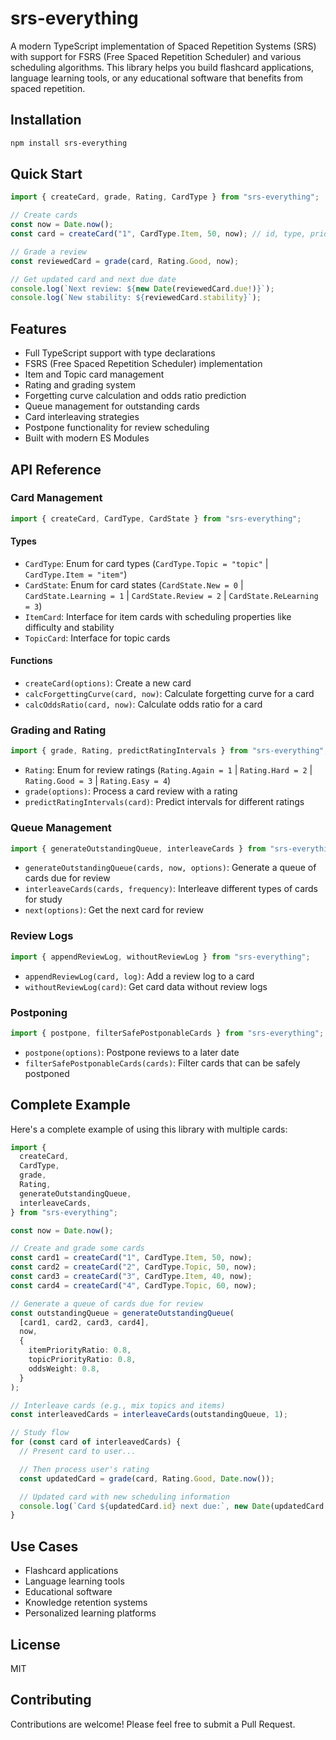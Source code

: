 # srs-everything

A modern TypeScript implementation of Spaced Repetition Systems (SRS) with support for FSRS (Free Spaced Repetition Scheduler) and various scheduling algorithms. This library helps you build flashcard applications, language learning tools, or any educational software that benefits from spaced repetition.

## Installation

```bash
npm install srs-everything
```

## Quick Start

```typescript
import { createCard, grade, Rating, CardType } from "srs-everything";

// Create cards
const now = Date.now();
const card = createCard("1", CardType.Item, 50, now); // id, type, priority, now

// Grade a review
const reviewedCard = grade(card, Rating.Good, now);

// Get updated card and next due date
console.log(`Next review: ${new Date(reviewedCard.due!)}`);
console.log(`New stability: ${reviewedCard.stability}`);
```

## Features

- Full TypeScript support with type declarations
- FSRS (Free Spaced Repetition Scheduler) implementation
- Item and Topic card management
- Rating and grading system
- Forgetting curve calculation and odds ratio prediction
- Queue management for outstanding cards
- Card interleaving strategies
- Postpone functionality for review scheduling
- Built with modern ES Modules

## API Reference

### Card Management

```typescript
import { createCard, CardType, CardState } from "srs-everything";
```

#### Types

- `CardType`: Enum for card types (`CardType.Topic = "topic"` | `CardType.Item = "item"`)
- `CardState`: Enum for card states (`CardState.New = 0` | `CardState.Learning = 1` | `CardState.Review = 2` | `CardState.ReLearning = 3`)
- `ItemCard`: Interface for item cards with scheduling properties like difficulty and stability
- `TopicCard`: Interface for topic cards

#### Functions

- `createCard(options)`: Create a new card
- `calcForgettingCurve(card, now)`: Calculate forgetting curve for a card
- `calcOddsRatio(card, now)`: Calculate odds ratio for a card

### Grading and Rating

```typescript
import { grade, Rating, predictRatingIntervals } from "srs-everything";
```

- `Rating`: Enum for review ratings (`Rating.Again = 1` | `Rating.Hard = 2` | `Rating.Good = 3` | `Rating.Easy = 4`)
- `grade(options)`: Process a card review with a rating
- `predictRatingIntervals(card)`: Predict intervals for different ratings

### Queue Management

```typescript
import { generateOutstandingQueue, interleaveCards } from "srs-everything";
```

- `generateOutstandingQueue(cards, now, options)`: Generate a queue of cards due for review
- `interleaveCards(cards, frequency)`: Interleave different types of cards for study
- `next(options)`: Get the next card for review

### Review Logs

```typescript
import { appendReviewLog, withoutReviewLog } from "srs-everything";
```

- `appendReviewLog(card, log)`: Add a review log to a card
- `withoutReviewLog(card)`: Get card data without review logs

### Postponing

```typescript
import { postpone, filterSafePostponableCards } from "srs-everything";
```

- `postpone(options)`: Postpone reviews to a later date
- `filterSafePostponableCards(cards)`: Filter cards that can be safely postponed

## Complete Example

Here's a complete example of using this library with multiple cards:

```typescript
import {
  createCard,
  CardType,
  grade,
  Rating,
  generateOutstandingQueue,
  interleaveCards,
} from "srs-everything";

const now = Date.now();

// Create and grade some cards
const card1 = createCard("1", CardType.Item, 50, now);
const card2 = createCard("2", CardType.Topic, 50, now);
const card3 = createCard("3", CardType.Item, 40, now);
const card4 = createCard("4", CardType.Topic, 60, now);

// Generate a queue of cards due for review
const outstandingQueue = generateOutstandingQueue(
  [card1, card2, card3, card4],
  now,
  {
    itemPriorityRatio: 0.8,
    topicPriorityRatio: 0.8,
    oddsWeight: 0.8,
  }
);

// Interleave cards (e.g., mix topics and items)
const interleavedCards = interleaveCards(outstandingQueue, 1);

// Study flow
for (const card of interleavedCards) {
  // Present card to user...

  // Then process user's rating
  const updatedCard = grade(card, Rating.Good, Date.now());

  // Updated card with new scheduling information
  console.log(`Card ${updatedCard.id} next due:`, new Date(updatedCard.due!));
}
```

## Use Cases

- Flashcard applications
- Language learning tools
- Educational software
- Knowledge retention systems
- Personalized learning platforms

## License

MIT

## Contributing

Contributions are welcome! Please feel free to submit a Pull Request.
